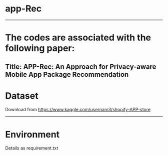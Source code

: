 # app-Rec
---
# The codes are associated with the following paper:

Title: APP-Rec: An Approach for Privacy-aware Mobile App Package Recommendation
---

# Dataset
Download from https://www.kaggle.com/usernam3/shopify-APP-store

---

# Environment

Details as requirement.txt

